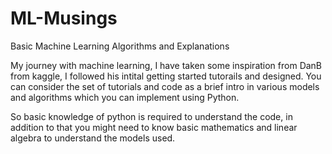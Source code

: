 # ML-Musings
Basic Machine Learning Algorithms and Explanations


My journey with machine learning, I have taken some inspiration from DanB from kaggle, I followed his intital getting  started tutorails and designed. You can consider the set of tutorials and code as a brief intro in various models and algorithms which you can implement using Python.

So basic knowledge of python is required to understand the code, in addition to that you might need to know basic mathematics and linear algebra to understand the models used.
